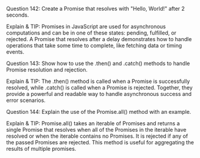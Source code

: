 Question 142: Create a Promise that resolves with "Hello, World!" after 2 seconds.

Explain & TIP: Promises in JavaScript are used for asynchronous computations and can be in one of these states: pending, fulfilled, or rejected. A Promise that resolves after a delay demonstrates how to handle operations that take some time to complete, like fetching data or timing events.



Question 143: Show how to use the .then() and .catch() methods to handle Promise resolution and rejection.

Explain & TIP: The .then() method is called when a Promise is successfully resolved, while .catch() is called when a Promise is rejected. Together, they provide a powerful and readable way to handle asynchronous success and error scenarios.



Question 144: Explain the use of the Promise.all() method with an example.

Explain & TIP: Promise.all() takes an iterable of Promises and returns a single Promise that resolves when all of the Promises in the iterable have resolved or when the iterable contains no Promises. It is rejected if any of the passed Promises are rejected. This method is useful for aggregating the results of multiple promises.
